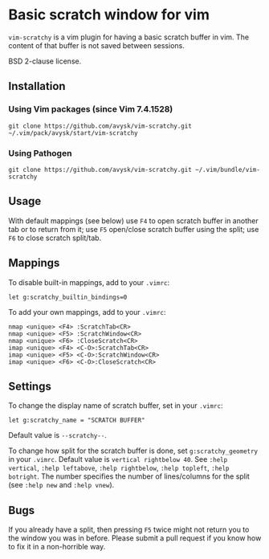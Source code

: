 # Basic scratch window for vim

`vim-scratchy` is a vim plugin for having a basic scratch buffer in vim. The content of that buffer is not saved between sessions.

BSD 2-clause license.

## Installation

### Using Vim packages (since Vim 7.4.1528)

```
git clone https://github.com/avysk/vim-scratchy.git ~/.vim/pack/avysk/start/vim-scratchy
```

### Using Pathogen
```
git clone https://github.com/avysk/vim-scratchy.git ~/.vim/bundle/vim-scratchy
```

## Usage

With default mappings (see below) use `F4` to open scratch buffer in another tab or to return from it; use `F5` open/close scratch buffer using the split; use `F6` to close scratch split/tab.

## Mappings

To disable built-in mappings, add to your `.vimrc`:
```
let g:scratchy_builtin_bindings=0
```

To add your own mappings, add to your `.vimrc`:
```
nmap <unique> <F4> :ScratchTab<CR>
nmap <unique> <F5> :ScratchWindow<CR>
nmap <unique> <F6> :CloseScratch<CR>
imap <unique> <F4> <C-O>:ScratchTab<CR>
imap <unique> <F5> <C-O>:ScratchWindow<CR>
imap <unique> <F6> <C-O>:CloseScratch<CR>
```

## Settings

To change the display name of scratch buffer, set in your `.vimrc`:
```
let g:scratchy_name = "SCRATCH BUFFER"
```
Default value is `--scratchy--`.

To change how split for the scratch buffer is done, set `g:scratchy_geometry` in your `.vimrc`. Default value is `vertical rightbelow 40`. See `:help vertical`, `:help leftabove`, `:help rightbelow`, `:help topleft`, `:help botright`. The number specifies the number of lines/columns for the split (see `:help new` and `:help vnew`).

## Bugs

If you already have a split, then pressing `F5` twice might not return you to the window you was in before. Please submit a pull request if you know how to fix it in a non-horrible way.

